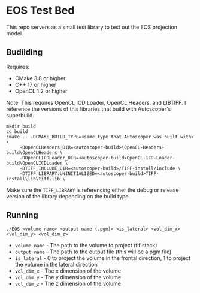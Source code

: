 # EOS Test Bed
This repo servers as a small test library to test out the EOS projection model.

## Budilding

Requires:
* CMake 3.8 or higher
* C++ 17 or higher
* OpenCL 1.2 or higher

Note: This requires OpenCL ICD Loader, OpenCL Headers, and LIBTIFF. I reference the versions of this libraries that build with Autoscoper's superbuild.

```
mkdir build
cd build
cmake .. -DCMAKE_BUILD_TYPE=<same type that Autoscoper was built with> \
     -DOpenCLHeaders_DIR=<autoscoper-build>\OpenCL-Headers-build\OpenCLHeaders \
     -DOpenCLICDLoader_DIR=<autoscoper-build>OpenCL-ICD-Loader-build\OpenCLICDLoader \
     -DTIFF_INCLUDE_DIR=<autoscoper-build>/TIFF-install/include \
     -DTIFF_LIBRARY:UNINITIALIZED=<autoscoper-build>TIFF-install\lib\tiff.lib \
```
Make sure the `TIFF_LIBRARY` is referencing either the debug or release version of the library depending on the build type.


## Running
```
./EOS <volume name> <output name (.pgm)> <is_lateral> <vol_dim_x> <vol_dim_y> <vol_dim_z>
```

* `volume name` - The path to the volume to project (tif stack)
* `output name` - The path to the output file (this will be a pgm file)
* `is_lateral` - 0 to project the volume in the frontal direction, 1 to project the volume in the lateral direction
* `vol_dim_x` - The x dimension of the volume
* `vol_dim_y` - The y dimension of the volume
* `vol_dim_z` - The z dimension of the volume